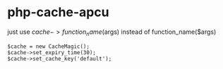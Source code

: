 # php-cache-apcu
just use $cache->function_name($args) instead of function_name($args)

```
$cache = new CacheMagic();
$cache->set_expiry_time(30);
$cache->set_cache_key('default');
```


